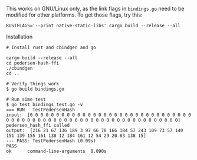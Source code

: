 
This works on GNU/Linux only, as the link flags in `bindings.go` need to be modified for other platforms.  To get those flags, try this:

```
RUSTFLAGS='--print native-static-libs' cargo build --release --all
```

Installation

```
# Install rust and cbindgen and go

cargo build --release --all
cd pedersen-hash-ffi
./cbindgen
cd ..

# Verify things work
$ go build bindings.go

# Run sime test
$ go test bindings_test.go -v
=== RUN   TestPedersenHash
input:  [0 0 0 0 0 0 0 0 0 0 0 0 0 0 0 0 0 0 0 0 0 0 0 0 0 0 0 0 0 0 0 0 0 0 0 0 0 0 0 0 0 0 0 0 0 0 0 0 0 0 0 0 0 0 0 0 0 0 0 0 0 0 0 0]
pedersen_hash_ffi called
output:  [216 21 67 136 189 3 97 66 78 166 184 57 243 109 73 57 140 151 139 155 161 138 12 184 161 12 54 29 20 83 138 15]
--- PASS: TestPedersenHash (0.09s)
PASS
ok      command-line-arguments  0.090s
```
